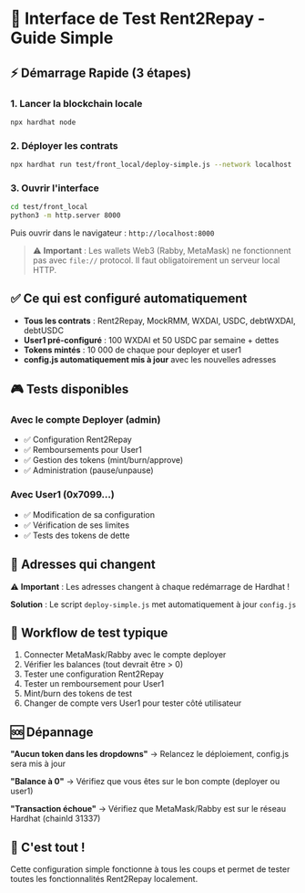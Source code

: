 # 🚀 Interface de Test Rent2Repay - Guide Simple

## ⚡ Démarrage Rapide (3 étapes)

### 1. Lancer la blockchain locale
```bash
npx hardhat node
```

### 2. Déployer les contrats
```bash
npx hardhat run test/front_local/deploy-simple.js --network localhost
```

### 3. Ouvrir l'interface
```bash
cd test/front_local
python3 -m http.server 8000
```
Puis ouvrir dans le navigateur : `http://localhost:8000`

> ⚠️ **Important** : Les wallets Web3 (Rabby, MetaMask) ne fonctionnent pas avec `file://` protocol. Il faut obligatoirement un serveur local HTTP.

## ✅ Ce qui est configuré automatiquement

- **Tous les contrats** : Rent2Repay, MockRMM, WXDAI, USDC, debtWXDAI, debtUSDC
- **User1 pré-configuré** : 100 WXDAI et 50 USDC par semaine + dettes
- **Tokens mintés** : 10 000 de chaque pour deployer et user1
- **config.js automatiquement mis à jour** avec les nouvelles adresses

## 🎮 Tests disponibles

### Avec le compte Deployer (admin)
- ✅ Configuration Rent2Repay
- ✅ Remboursements pour User1
- ✅ Gestion des tokens (mint/burn/approve)
- ✅ Administration (pause/unpause)

### Avec User1 (0x7099...)
- ✅ Modification de sa configuration
- ✅ Vérification de ses limites
- ✅ Tests des tokens de dette

## 🔧 Adresses qui changent

⚠️ **Important** : Les adresses changent à chaque redémarrage de Hardhat !

**Solution** : Le script `deploy-simple.js` met automatiquement à jour `config.js`

## 🎯 Workflow de test typique

1. Connecter MetaMask/Rabby avec le compte deployer
2. Vérifier les balances (tout devrait être > 0)
3. Tester une configuration Rent2Repay
4. Tester un remboursement pour User1
5. Mint/burn des tokens de test
6. Changer de compte vers User1 pour tester côté utilisateur

## 🆘 Dépannage

**"Aucun token dans les dropdowns"**
→ Relancez le déploiement, config.js sera mis à jour

**"Balance à 0"** 
→ Vérifiez que vous êtes sur le bon compte (deployer ou user1)

**"Transaction échoue"**
→ Vérifiez que MetaMask/Rabby est sur le réseau Hardhat (chainId 31337)

## 🏁 C'est tout !

Cette configuration simple fonctionne à tous les coups et permet de tester toutes les fonctionnalités Rent2Repay localement. 